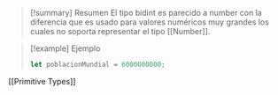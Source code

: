>[!summary] Resumen
>El tipo bidint es parecido a number con la diferencia que es usado para valores numéricos muy grandes los cuales no soporta representar el tipo [[Number]].

>[!example] Ejemplo
>```javascript
>let poblacionMundial = 6000000000;
>```

[[Primitive Types]]